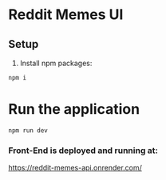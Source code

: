 # Reddit Memes UI
## Setup
1. Install npm packages:
```
npm i
```

# Run the application
```
npm run dev
```

### Front-End is deployed and running at:
https://reddit-memes-api.onrender.com/